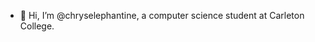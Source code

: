 - 👋 Hi, I’m @chryselephantine, a computer science student at Carleton College. 

<!---
chryselephantine/chryselephantine is a ✨ special ✨ repository because its `README.md` (this file) appears on your GitHub profile.
You can click the Preview link to take a look at your changes.
--->
